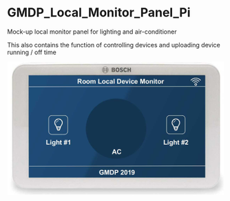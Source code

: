 # GMDP_Local_Monitor_Panel_Pi

Mock-up local monitor panel for lighting and air-conditioner

This also contains the function of controlling devices and uploading device running / off time

![alt text](Bosch_Control_Panel_Cropped_1.jpg "Effect Display")
